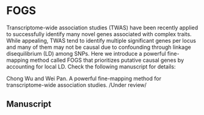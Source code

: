# FOGS

Transcriptome-wide association studies (TWAS) have been recently applied to successfully identify many novel genes associated with complex traits. While appealing, TWAS tend to identify multiple significant genes per locus and many of them may not be causal due to confounding through linkage disequilibrium (LD) among SNPs. Here we introduce a powerful fine-mapping method called FOGS that prioritizes putative causal genes by accounting for local LD. Check the following manuscript for details:

Chong Wu and Wei Pan. A powerful fine-mapping method for transcriptome-wide association studies. /Under review/

## Manuscript
